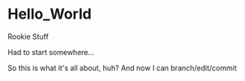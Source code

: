 # Hello_World
Rookie Stuff


Had to start somewhere...

So this is what it's all about, huh?
And now I can branch/edit/commit
